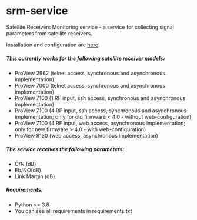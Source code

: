 # srm-service

Satellite Receivers Monitoring service -  a service for collecting signal parameters from satellite receivers.

Installation and configuration are [here](https://github.com/dmshch/srm-service/wiki).

##### This currently works for the following satellite receiver models: 

* ProView 2962 (telnet access, synchronous and asynchronous implementation)
* ProView 7000 (telnet access, synchronous and asynchronous implementation)
* ProView 7100 (1 RF input, ssh access, synchronous and asynchronous implementation)
* ProView 7100 (4 RF input, ssh access, synchronous and asynchronous implementation; only for old firmware < 4.0 - without web-configuration)
* ProView 7100 (4 RF input, web access, asynchronous implementation; only for new firmware > 4.0 - with web-configuration)
* ProView 8130 (web access, asynchronous implementation)

##### The service receives the following parameters:

* C/N (dB)
* Eb/NO(dB)
* Link Margin (dB)

##### Requirements:

* Python >= 3.8
* You can see all requirements in requirements.txt